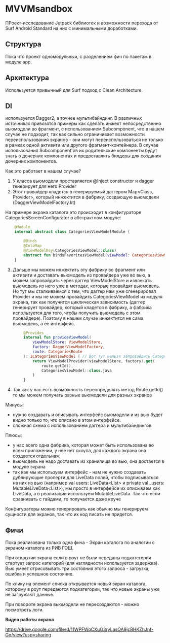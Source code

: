 # MVVMsandbox

ПРоект-исследование Jetpack библиотек и возможности перехода от Surf Android Standard на них с минимальными доработками.

## Структура
Пока что проект одномодульный, с разделением фич по пакетам в модуле app. 

## Архитектура

Используется привычный для Surf подход с Clean Architecture.

## DI

используется Dagger2, а точнее мультибайндинг.
В различных источниках привозятся примеры как сделать инжект непосредственно вьюмодели во фрагмент, с использованием Subcomponent, что в нашем случае не подходит, так как сильно ограничивает возможности переиспользования экранов - они могут переиспользоваться не только в рамках одной активити или другого фрагмент-контейнера. В случае использования Subcomponent'ов их родительские компоненты будут знать о дочерних компонентах и предоставлять билдеры для создания дочерних компонентов. 

Как это работает в нашем случае?
1. У класса вьюмодели проставляется @Inject constructor и dagger генерирует для него Provider<out ViewModel>
2. Этот провайдер кладется в генерируемый даггером Map<Class<out ViewModel>, Provider<ViewModel>>, который инжектится в фабрику, создающую вьюмодели (DaggerViewModelFactory.kt)

На примере экрана каталога это происходит в конфигураторе CategoriesScreenConfigurator в абстрактном модуле:
```kotlin
    @Module
    internal abstract class CategoriesViewModelModule {

        @Binds
        @IntoMap
        @ViewModelKey(CategoriesViewModel::class)
        abstract fun bindsFavoritesViewModel(viewModel: CategoriesViewModel): ViewModel
    }
```
3. Дальше мы можем инжектить эту фабрику во фрагмент или активити и доставать вьюмодель из провайдера уже во вью, а можем запровайдить через даггер ViewModelStore и извлекать вьюмодель из него уже в методах, которые провайдят вьюмодель. Но тут мы сталкиваемся с тем, что даггер нам уже сгенерировал Provider<CategoriesViewModel> и мы не можем провайдить CategoriesViewModel из модуля экрана, так как получится циклическая зависимость (даггер генерирует провайдер, который кладется в фабрику, а фабрика используется для того, чтобы получить вьюмодель с этом провайдере). Поэтому в нашем случае инжектится не сама вьюмодель, а ее интерфейс. 

```kotlin
        @Provides
        internal fun provideViewModel(
            viewModelStore: ViewModelStore,
            factory: DaggerViewModelFactory,
            route: CategoriesRoute
        ): ICategoriesViewModel { // Вот тут нельзя запровайдить CategoriesViewModel из-за возникновения цикла
            return ViewModelProvider(viewModelStore, factory).get(
                route.getId(),
                CategoriesViewModel::class.java
            )
        }
```

4. Так как у нас есть возможность переопределять метод Route.getId() то мы можем получать разные вьюмодели для разных экранов

Минусы: 
- нужно создавать и описывать интерфейс вьюмодели и из вью будет видно только то, что описано в этом интерфейсе.
- сложная схема с использованием даггера и мультибайндингов

Плюсы:
+ у нас всего одна фабрика, которая может быть использована во всем приложении, у нее нет скоупа, для каждого экрана она создается отдельная.
+ вьюмодель не надо доставать из хранилища во вью, она достается в модуле экрана
+ так как мы используем интерфейс - нам не нужно создавать дублирующие проперти для LiveData полей, чтобы подписываться на них из вью (например val users: LiveData<List<User>> и private val _users: MutableLiveData<List<User>>), мы просто в интерфейсе их описываем как LiveData, а в реализации используем MutableLiveData. Так что если сравнивать с гайдами, то получается даже круче

Конфигураторы можно генерировать как обычно мы генерируем сущности для экранов, так что их код писать не придется. 

## Фичи

Пока реализована только одна фича - Экран каталога по аналогии с экраном каталога из РИВ ГОШ.

При открытии экрана если в роут не были переданы подкатегории стартует запрос категорий (для наглядности используется задержка). Вью умеет отрисовывать три состояния этого запроса - загрузка, ошибка и успешное состояние.

По клику на элемент списка открывается новый экран каталога, которому в роут передаются подкатегории, так что новые экраны уже не загружают данные. 

При повороте экрана вьюмодели не пересоздаются - можно посмотреть логи.

**Видео работы экрана**

https://drive.google.com/file/d/11WPFWqCXuO3ryLasOA9jcBHKZhJnf-Gq/view?usp=sharing

